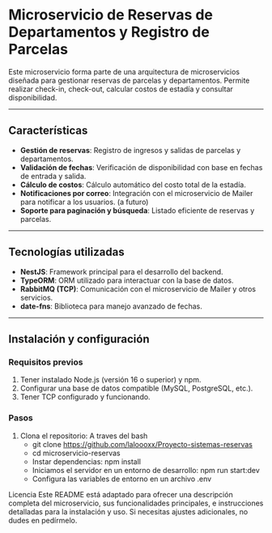 # Microservicio de Reservas de Departamentos y Registro de Parcelas

Este microservicio forma parte de una arquitectura de microservicios diseñada para gestionar reservas de parcelas y departamentos. Permite realizar check-in, check-out, calcular costos de estadía y consultar disponibilidad.

---

## **Características**
- **Gestión de reservas**: Registro de ingresos y salidas de parcelas y departamentos.
- **Validación de fechas**: Verificación de disponibilidad con base en fechas de entrada y salida.
- **Cálculo de costos**: Cálculo automático del costo total de la estadía.
- **Notificaciones por correo**: Integración con el microservicio de Mailer para notificar a los usuarios. (a futuro)
- **Soporte para paginación y búsqueda**: Listado eficiente de reservas y parcelas.

---

## **Tecnologías utilizadas**
- **NestJS**: Framework principal para el desarrollo del backend.
- **TypeORM**: ORM utilizado para interactuar con la base de datos.
- **RabbitMQ (TCP)**: Comunicación con el microservicio de Mailer y otros servicios.
- **date-fns**: Biblioteca para manejo avanzado de fechas.

---

## **Instalación y configuración**
### **Requisitos previos**
1. Tener instalado Node.js (versión 16 o superior) y npm.
2. Configurar una base de datos compatible (MySQL, PostgreSQL, etc.).
3. Tener TCP configurado y funcionando.

### **Pasos**
1. Clona el repositorio:
   A traves del bash
   - git clone https://github.com/laloooxx/Proyecto-sistemas-reservas
   - cd microservicio-reservas
   - Instar dependencias: npm install
   - Iniciamos el servidor en un entorno de desarrollo: npm run start:dev
   - Configura las variables de entorno en un archivo .env
  


Licencia
Este README está adaptado para ofrecer una descripción completa del microservicio, sus funcionalidades principales, e instrucciones detalladas para la instalación y uso. Si necesitas ajustes adicionales, no dudes en pedírmelo.
